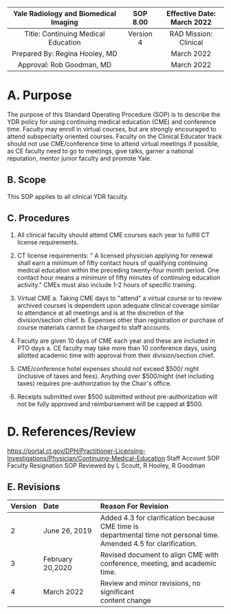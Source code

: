 | Yale Radiology and Biomedical Imaging | SOP 8.00 | Effective Date: <br> March 2022 |
| :--: | :--: | :--: |
| Title: Continuing Medical Education | Version 4 | RAD Mission: Clinical |
| Prepared By: Regina Hooley, MD |  | March 2022 |
| Approval: Rob Goodman, MD |  | March 2022 |

# A. Purpose 

The purpose of this Standard Operating Procedure (SOP) is to describe the YDR policy for using continuing medical education (CME) and conference time. Faculty may enroll in virtual courses, but are strongly encouraged to attend subspecialty oriented courses. Faculty on the Clinical Educator track should not use CME/conference time to attend virtual meetings if possible, as CE faculty need to go to meetings, give talks, garner a national reputation, mentor junior faculty and promote Yale.

## B. Scope

This SOP applies to all clinical YDR faculty.

## C. Procedures

1. All clinical faculty should attend CME courses each year to fulfill CT license requirements.
2. CT license requirements: " A licensed physician applying for renewal shall earn a minimum of fifty contact hours of qualifying continuing medical education within the preceding twenty-four month period. One contact hour means a minimum of fifty minutes of continuing education activity." CMEs must also include 1-2 hours of specific training.
3. Virtual CME
a. Taking CME days to "attend" a virtual course or to review archived courses is dependent upon adequate clinical coverage similar to attendance at all meetings and is at the discretion of the division/section chief.
b. Expenses other than registration or purchase of course materials cannot be charged to staff accounts.
4. Faculty are given 10 days of CME each year and these are included in PTO days a. CE faculty may take more than 10 conference days, using allotted academic time with approval from their division/section chief.

5. CME/conference hotel expenses should not exceed $\$ 500 /$ night (inclusive of taxes and fees). Anything over \$500/night (net including taxes) requires pre-authorization by the Chair's office.
6. Receipts submitted over $\$ 500$ submitted without pre-authorization will not be fully approved and reimbursement will be capped at $\$ 500$.

# D. References/Review 

https://portal.ct.gov/DPH/Practitioner-Licensing-Investigations/Physician/Continuing-Medical-Education
Staff Account SOP
Faculty Resignation SOP
Reviewed by L Scoutt, R Hooley, R Goodman

## E. Revisions

| Version | Date | Reason For Revision |
| :-- | :-- | :-- |
| 2 | June 26, 2019 | Added 4.3 for clarification because CME time is <br> departmental time not personal time. <br> Amended 4.5 for clarification. |
| 3 | February 20,2020 | Revised document to align CME with <br> conference, meeting, and academic time. |
| 4 | March 2022 | Review and minor revisions, no significant <br> content change |